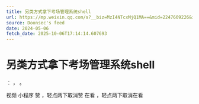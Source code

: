 ```yaml
---
title: 另类方式拿下考场管理系统shell
url: https://mp.weixin.qq.com/s?__biz=MzI4NTcxMjQ1MA==&mid=2247609226&idx=1&sn=c773eb674a445e1add49dc502e1b9f39
source: Doonsec's feed
date: 2024-05-06
fetch_date: 2025-10-06T17:14:14.607693
---
```


# 另类方式拿下考场管理系统shell

：
，
。

视频
小程序
赞
，轻点两下取消赞
在看
，轻点两下取消在看